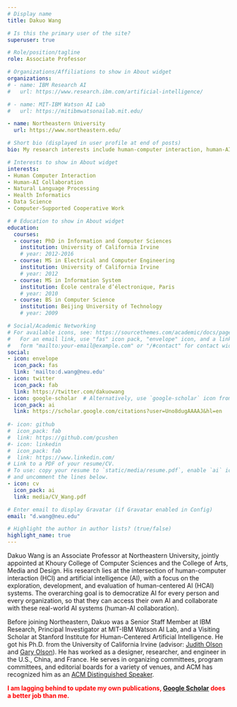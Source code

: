 ```yaml
---
# Display name
title: Dakuo Wang

# Is this the primary user of the site?
superuser: true

# Role/position/tagline
role: Associate Professor

# Organizations/Affiliations to show in About widget
organizations:
# - name: IBM Research AI
#   url: https://www.research.ibm.com/artificial-intelligence/

# - name: MIT-IBM Watson AI Lab
#   url: https://mitibmwatsonailab.mit.edu/

- name: Northeastern University
  url: https://www.northeastern.edu/

# Short bio (displayed in user profile at end of posts)
bio: My research interests include human-computer interaction, human-AI collaboration, natural language processing, health informatics, data science, and computer-supported cooperative work.

# Interests to show in About widget
interests:
- Human Computer Interaction
- Human-AI Collaboration
- Natural Language Processing
- Health Informatics
- Data Science
- Computer-Supported Cooperative Work

# # Education to show in About widget
education:
  courses:
  - course: PhD in Information and Computer Sciences
    institution: University of California Irvine
    # year: 2012-2016
  - course: MS in Electrical and Computer Engineering
    institution: University of California Irvine
    # year: 2012
  - course: MS in Information System
    institution: École centrale d’électronique, Paris
    # year: 2010
  - course: BS in Computer Science
    institution: Beijing University of Technology
    # year: 2009

# Social/Academic Networking
# For available icons, see: https://sourcethemes.com/academic/docs/page-builder/#icons
#   For an email link, use "fas" icon pack, "envelope" icon, and a link in the
#   form "mailto:your-email@example.com" or "/#contact" for contact widget.
social:
- icon: envelope
  icon_pack: fas
  link: 'mailto:d.wang@neu.edu'
- icon: twitter
  icon_pack: fab
  link: https://twitter.com/dakuowang
- icon: google-scholar  # Alternatively, use `google-scholar` icon from `ai` icon pack
  icon_pack: ai
  link: https://scholar.google.com/citations?user=Uno8dugAAAAJ&hl=en
  
#- icon: github
#  icon_pack: fab
#  link: https://github.com/gcushen
#- icon: linkedin
#  icon_pack: fab
#  link: https://www.linkedin.com/
# Link to a PDF of your resume/CV.
# To use: copy your resume to `static/media/resume.pdf`, enable `ai` icons in `params.toml`, 
# and uncomment the lines below.
- icon: cv
  icon_pack: ai
  link: media/CV_Wang.pdf

# Enter email to display Gravatar (if Gravatar enabled in Config)
email: "d.wang@neu.edu"

# Highlight the author in author lists? (true/false)
highlight_name: true
---
```


Dakuo Wang is an Associate Professor at Northeastern University, jointly appointed at Khoury College of Computer Sciences and the College of Arts, Media and Design. His research lies at the intersection of human-computer interaction (HCI) and artificial intelligence (AI), with a focus on the exploration, development, and evaluation of human-centered AI (HCAI) systems. The overarching goal is to democratize AI for every person and every organization, so that they can access their own AI and collaborate with these real-world AI systems (human-AI collaboration).

Before joining Northeastern, Dakuo was a Senior Staff Member at IBM Research, Principal Investigator at MIT-IBM Watson AI Lab, and a Visiting Scholar at Stanford Institute for Human-Centered Artificial Intelligence. He got his Ph.D. from the University of California Irvine (advisor: [Judith Olson](https://en.wikipedia.org/wiki/Judith_S._Olson) and [Gary Olson](https://en.wikipedia.org/wiki/Gary_M._Olson)). He has worked as a designer, researcher, and engineer in the U.S., China, and France. He serves in organizing committees, program committees, and editorial boards for a variety of venues, and ACM has recognized him as an [ACM Distinguished Speaker](https://speakers.acm.org/speakers/wang_12069).

**<font color="red">I am lagging behind to update my own publications, [Google Scholar](https://scholar.google.com/citations?user=Uno8dugAAAAJ&hl=en) does a better job than me.</font>**
<!-- {{< icon name="download" pack="fas" >}} Download my {{< staticref "media/CV_Wang.pdf" "newtab" >}}resumé{{< /staticref >}}. -->

<!-- News:
- news 1
- news 2
- news 3 -->
